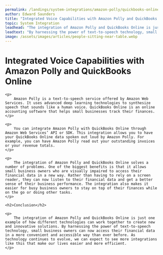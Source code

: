 ```yaml
---
permalink: /landings/system-integrations/amazon-polly/quickbooks-online
author: Edward Saunders
title: "Integrated Voice Capabilities with Amazon Polly and QuickBooks Online"
topic: System Integration
leadhead: "The integration of Amazon Polly and QuickBooks Online is just one example of how different technologies can work together to create new and innovative solutions"
leadtext: "By harnessing the power of text-to-speech technology, small business owners can now access their financial data in a more convenient and accessible way than ever before. As technology continues to evolve, we can expect to see more integrations like this that make our lives easier and more efficient."
image: /assets/images/articles/people-sitting-near-table.webp
---
```

<div class="arttext">	<h1>Integrated Voice Capabilities with Amazon Polly and QuickBooks Online</h1>
	
	<p>
		Amazon Polly is a text-to-speech service offered by Amazon Web Services. It uses advanced deep learning technologies to synthesize speech that sounds like a human voice. QuickBooks Online is an online accounting software that helps small businesses track their finances. 
	</p>

	<p>
		You can integrate Amazon Polly with QuickBooks Online through Amazon Web Services’ API or SDK. This integration allows you to have your QuickBooks Online data spoken out loud by Amazon Polly. For example, you can have Amazon Polly read out your outstanding invoices or your revenue totals. 
	</p>

	<p>
		The integration of Amazon Polly and QuickBooks Online solves a number of problems. One of the biggest benefits is that it allows small business owners who are visually impaired to access their financial data in a new way. Rather than having to rely on a screen reader, they can now listen to their financial data and get a better sense of their business performance. The integration also makes it easier for busy business owners to stay on top of their finances while on the go or doing other tasks. 
	</p>

	<h2>Conclusion</h2>

	<p>
		The integration of Amazon Polly and QuickBooks Online is just one example of how different technologies can work together to create new and innovative solutions. By harnessing the power of text-to-speech technology, small business owners can now access their financial data in a more convenient and accessible way than ever before. As technology continues to evolve, we can expect to see more integrations like this that make our lives easier and more efficient. 
	</p>
</div>